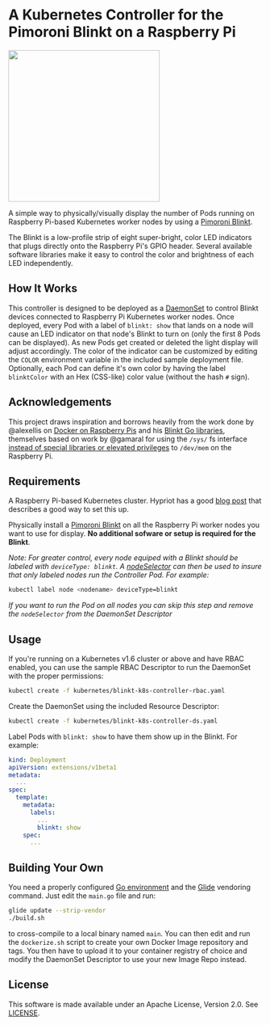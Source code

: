 # A Kubernetes Controller for the Pimoroni Blinkt on a Raspberry Pi #

<img src="https://github.com/apprenda/blinkt-k8s-controller/raw/master/images/rpi-minicluster.jpg" width="300" />

A simple way to physically/visually display the number of Pods running on Raspberry Pi-based Kubernetes worker nodes by using a [Pimoroni Blinkt](https://shop.pimoroni.com/products/blinkt).

The Blinkt is a low-profile strip of eight super-bright, color LED indicators that plugs directly onto the Raspberry Pi's GPIO header. Several available software libraries make it easy to control the color and brightness of each LED independently.

## How It Works ##

This controller is designed to be deployed as a [DaemonSet](https://kubernetes.io/docs/admin/daemons/) to control Blinkt devices connected to Raspberry Pi Kubernetes worker nodes. Once deployed, every Pod with a label of `blinkt: show` that lands on a node will cause an LED indicator on that node's Blinkt to turn on (only the first 8 Pods can be displayed). As new Pods get created or deleted the light display will adjust accordingly. The color of the indicator can be customized by editing the `COLOR` environment variable in the included sample deployment file. Optionally, each Pod can define it's own color by having the label `blinktColor` with an Hex (CSS-like) color value (without the hash `#` sign).

## Acknowledgements ##

This project draws inspiration and borrows heavily from the work done by @alexellis on [Docker on Raspberry Pis](http://blog.alexellis.io/visiting-pimoroni/) and his [Blinkt Go libraries](https://github.com/alexellis/blinkt_go), themselves based on work by @gamaral for using the `/sys/` fs interface [instead of special libraries or elevated privileges](https://guillermoamaral.com/read/rpi-gpio-c-sysfs/) to `/dev/mem` on the Raspberry Pi.

## Requirements ##

A Raspberry Pi-based Kubernetes cluster. Hypriot has a good [blog post](https://blog.hypriot.com/post/setup-kubernetes-raspberry-pi-cluster/) that describes a good way to set this up. 

Physically install a [Pimoroni Blinkt](https://shop.pimoroni.com/products/blinkt) on all the Raspberry Pi worker nodes you want to use for display. **No additional sofware or setup is required for the Blinkt**.

*Note: For greater control, every node equiped with a Blinkt should be labeled with `deviceType: blinkt`. A [nodeSelector](https://kubernetes.io/docs/admin/daemons/#running-pods-on-only-some-nodes) can then be used to insure that only labeled nodes run the Controller Pod. For example:*

```sh
kubectl label node <nodename> deviceType=blinkt
```

*If you want to run the Pod on all nodes you can skip this step and remove the `nodeSelector` from the DaemonSet Descriptor*

## Usage ##

If you're running on a Kubernetes v1.6 cluster or above and have RBAC enabled, you can use the sample RBAC Descriptor to run the DaemonSet with the proper permissions:

```sh
kubectl create -f kubernetes/blinkt-k8s-controller-rbac.yaml
```

Create the DaemonSet using the included Resource Descriptor:

```sh
kubectl create -f kubernetes/blinkt-k8s-controller-ds.yaml
```

Label Pods with `blinkt: show` to have them show up in the Blinkt. For example:
```yaml
kind: Deployment
apiVersion: extensions/v1beta1
metadata:
  ...
spec:
  template:
    metadata:
      labels:
        ...
        blinkt: show
    spec:
      ...
```

## Building Your Own ##

You need a properly configured [Go environment](https://golang.org) and the [Glide](https://glide.sh) vendoring command. Just edit the `main.go` file and run:

```sh
glide update --strip-vendor
./build.sh
```

to cross-compile to a local binary named `main`. You can then edit and run the `dockerize.sh` script to create your own Docker Image repository and tags. You then have to upload it to your container registry of choice and modify the DaemonSet Descriptor to use your new Image Repo instead.

## License ##

This software is made available under an Apache License, Version 2.0. See [LICENSE](./LICENSE).